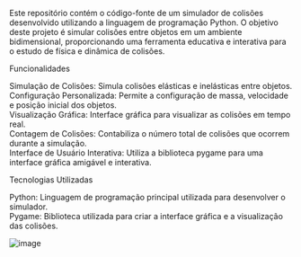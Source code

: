 

Este repositório contém o código-fonte de um simulador de colisões desenvolvido utilizando a linguagem de programação Python. O objetivo deste projeto é simular colisões entre objetos em um ambiente bidimensional, proporcionando uma ferramenta educativa e interativa para o estudo de física e dinâmica de colisões.

Funcionalidades

Simulação de Colisões: Simula colisões elásticas e inelásticas entre objetos.<br>
Configuração Personalizada: Permite a configuração de massa, velocidade e posição inicial dos objetos.<br>
Visualização Gráfica: Interface gráfica para visualizar as colisões em tempo real.<br>
Contagem de Colisões: Contabiliza o número total de colisões que ocorrem durante a simulação.<br>
Interface de Usuário Interativa: Utiliza a biblioteca pygame para uma interface gráfica amigável e interativa.

Tecnologias Utilizadas

Python: Linguagem de programação principal utilizada para desenvolver o simulador.<br>
Pygame: Biblioteca utilizada para criar a interface gráfica e a visualização das colisões.


![image](https://github.com/vieiraadev/Simulador_de_colisoes/assets/164572708/9b88c9c3-f322-46e8-a0de-83e239a7f911)
